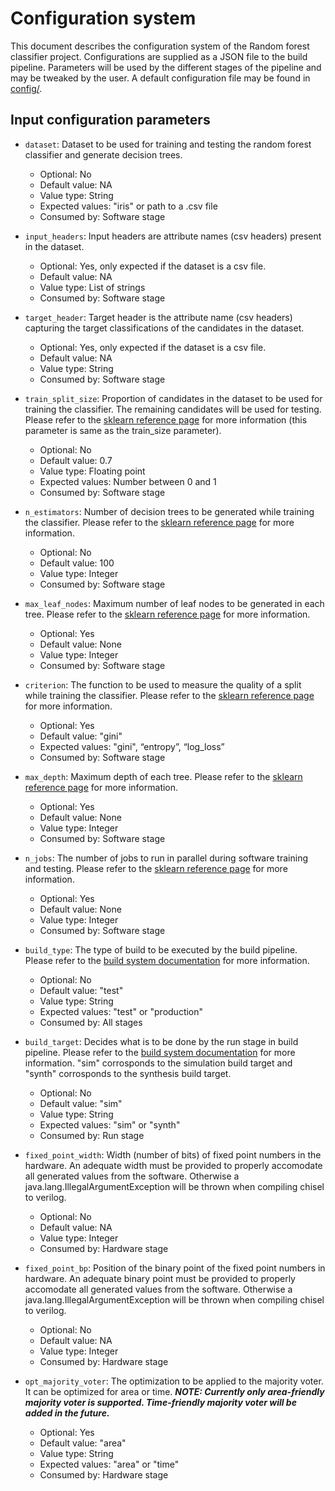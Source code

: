 # Configuration system

This document describes the configuration system of the Random forest classifier project. Configurations are supplied as a JSON file to the build pipeline. Parameters will be used by the different stages of the pipeline and may be tweaked by the user. A default configuration file may be found in [config/](../config/).

## Input configuration parameters

- `dataset`:
  Dataset to be used for training and testing the random forest classifier and generate decision trees.
  - Optional: No
  - Default value: NA
  - Value type: String
  - Expected values: "iris" or path to a .csv file
  - Consumed by: Software stage

- `input_headers`:
  Input headers are attribute names (csv headers) present in the dataset.
  - Optional: Yes, only expected if the dataset is a csv file.
  - Default value: NA
  - Value type: List of strings
  - Consumed by: Software stage

- `target_header`:
  Target header is the attribute name (csv headers) capturing the target classifications of the candidates in the dataset.
  - Optional: Yes, only expected if the dataset is a csv file.
  - Default value: NA
  - Value type: String
  - Consumed by: Software stage

- `train_split_size`:
  Proportion of candidates in the dataset to be used for training the classifier. The remaining candidates will be used for testing. Please refer to the [sklearn reference page](https://scikit-learn.org/stable/modules/generated/sklearn.model_selection.train_test_split.html) for more information (this parameter is same as the train_size parameter).
  - Optional: No
  - Default value: 0.7
  - Value type: Floating point
  - Expected values: Number between 0 and 1
  - Consumed by: Software stage

- `n_estimators`:
  Number of decision trees to be generated while training the classifier. Please refer to the [sklearn reference page](https://scikit-learn.org/stable/modules/generated/sklearn.ensemble.RandomForestClassifier.html) for more information.
  - Optional: No
  - Default value: 100
  - Value type: Integer
  - Consumed by: Software stage

- `max_leaf_nodes`:
  Maximum number of leaf nodes to be generated in each tree. Please refer to the [sklearn reference page](https://scikit-learn.org/stable/modules/generated/sklearn.ensemble.RandomForestClassifier.html) for more information.
  - Optional: Yes
  - Default value: None
  - Value type: Integer
  - Consumed by: Software stage

- `criterion`:
  The function to be used to measure the quality of a split while training the classifier. Please refer to the [sklearn reference page](https://scikit-learn.org/stable/modules/generated/sklearn.ensemble.RandomForestClassifier.html) for more information.
  - Optional: Yes
  - Default value: "gini"
  - Expected values: "gini", “entropy”, “log_loss”
  - Consumed by: Software stage

- `max_depth`:
  Maximum depth of each tree. Please refer to the [sklearn reference page](https://scikit-learn.org/stable/modules/generated/sklearn.ensemble.RandomForestClassifier.html) for more information.
  - Optional: Yes
  - Default value: None
  - Value type: Integer
  - Consumed by: Software stage

- `n_jobs`:
  The number of jobs to run in parallel during software training and testing. Please refer to the [sklearn reference page](https://scikit-learn.org/stable/modules/generated/sklearn.ensemble.RandomForestClassifier.html) for more information.
  - Optional: Yes
  - Default value: None
  - Value type: Integer
  - Consumed by: Software stage

- `build_type`:
  The type of build to be executed by the build pipeline. Please refer to the [build system documentation](build-system.md) for more information.
  - Optional: No
  - Default value: "test"
  - Value type: String
  - Expected values: "test" or "production"
  - Consumed by: All stages

- `build_target`:
  Decides what is to be done by the run stage in build pipeline. Please refer to the [build system documentation](build-system.md) for more information. "sim" corrosponds to the simulation build target and "synth" corrosponds to the synthesis build target.
  - Optional: No
  - Default value: "sim"
  - Value type: String
  - Expected values: "sim" or "synth"
  - Consumed by: Run stage

- `fixed_point_width`:
  Width (number of bits) of fixed point numbers in the hardware. An adequate width must be provided to properly accomodate all generated values from the software. Otherwise a java.lang.IllegalArgumentException will be thrown when compiling chisel to verilog.
  - Optional: No
  - Default value: NA
  - Value type: Integer
  - Consumed by: Hardware stage

- `fixed_point_bp`:
  Position of the binary point of the fixed point numbers in hardware. An adequate binary point must be provided to properly accomodate all generated values from the software. Otherwise a java.lang.IllegalArgumentException will be thrown when compiling chisel to verilog.
  - Optional: No
  - Default value: NA
  - Value type: Integer
  - Consumed by: Hardware stage

- `opt_majority_voter`:
  The optimization to be applied to the majority voter. It can be optimized for area or time.
***NOTE: Currently only area-friendly majority voter is supported. Time-friendly majority voter will be added in the future.***
  - Optional: Yes
  - Default value: "area"
  - Value type: String
  - Expected values: "area" or "time"
  - Consumed by: Hardware stage
